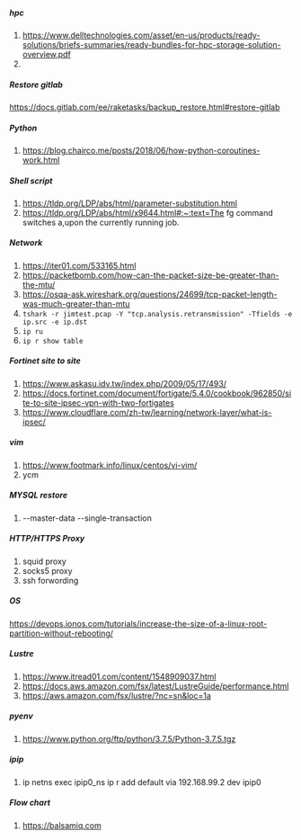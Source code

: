 ##### hpc 
1. https://www.delltechnologies.com/asset/en-us/products/ready-solutions/briefs-summaries/ready-bundles-for-hpc-storage-solution-overview.pdf
2. 
##### Restore gitlab 
https://docs.gitlab.com/ee/raketasks/backup_restore.html#restore-gitlab

##### Python
1. https://blog.chairco.me/posts/2018/06/how-python-coroutines-work.html

##### Shell script
1. https://tldp.org/LDP/abs/html/parameter-substitution.html
2. https://tldp.org/LDP/abs/html/x9644.html#:~:text=The fg command switches a,upon the currently running job.

##### Network 
1. https://iter01.com/533165.html
2. https://packetbomb.com/how-can-the-packet-size-be-greater-than-the-mtu/
3. https://osqa-ask.wireshark.org/questions/24699/tcp-packet-length-was-much-greater-than-mtu
4. `tshark -r jimtest.pcap -Y "tcp.analysis.retransmission" -Tfields -e ip.src -e ip.dst`
5. `ip ru`
6. `ip r show table`

##### Fortinet site to site 
1. https://www.askasu.idv.tw/index.php/2009/05/17/493/
2. https://docs.fortinet.com/document/fortigate/5.4.0/cookbook/962850/site-to-site-ipsec-vpn-with-two-fortigates
3. https://www.cloudflare.com/zh-tw/learning/network-layer/what-is-ipsec/

##### vim
1. https://www.footmark.info/linux/centos/vi-vim/
2. ycm

#####  MYSQL restore 
1. --master-data --single-transaction

##### HTTP/HTTPS Proxy
1. squid proxy
2. socks5 proxy
3. ssh forwording

##### OS 
https://devops.ionos.com/tutorials/increase-the-size-of-a-linux-root-partition-without-rebooting/

##### Lustre
1. https://www.itread01.com/content/1548909037.html
2. https://docs.aws.amazon.com/fsx/latest/LustreGuide/performance.html
3. https://aws.amazon.com/fsx/lustre/?nc=sn&loc=1a

##### pyenv
1. https://www.python.org/ftp/python/3.7.5/Python-3.7.5.tgz

##### ipip
1. ip netns exec ipip0_ns ip r add default via 192.168.99.2 dev ipip0

##### Flow chart
1. https://balsamiq.com
